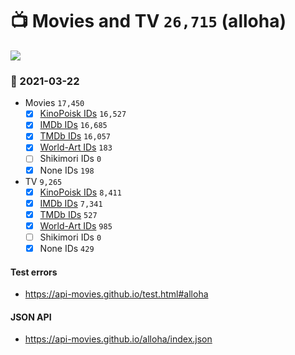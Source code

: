 # :tv: Movies and TV `26,715` (alloha)

<a href="https://API-Movies.github.io"><img src="https://API-Movies.github.io/banner.png?cache"></a>

### :date: 2021-03-22
- Movies `17,450`
  - [x] <a href="https://API-Movies.github.io/alloha/movie_kinopoisk_ids.json">KinoPoisk IDs</a> `16,527`
  - [x] <a href="https://API-Movies.github.io/alloha/movie_imdb_ids.json">IMDb IDs</a> `16,685`
  - [x] <a href="https://API-Movies.github.io/alloha/movie_tmdb_ids.json">TMDb IDs</a> `16,057`
  - [x] <a href="https://API-Movies.github.io/alloha/movie_world_art_ids.json">World-Art IDs</a> `183`
  - [ ] Shikimori IDs `0`
  - [x] None IDs `198`
- TV `9,265`
  - [x] <a href="https://API-Movies.github.io/alloha/tv_kinopoisk_ids.json">KinoPoisk IDs</a> `8,411`
  - [x] <a href="https://API-Movies.github.io/alloha/tv_imdb_ids.json">IMDb IDs</a> `7,341`
  - [x] <a href="https://API-Movies.github.io/alloha/tv_tmdb_ids.json">TMDb IDs</a> `527`
  - [x] <a href="https://API-Movies.github.io/alloha/tv_world_art_ids.json">World-Art IDs</a> `985`
  - [ ] Shikimori IDs `0`
  - [x] None IDs `429`
#### Test errors
- <a href='https://api-movies.github.io/test.html#alloha'>https://api-movies.github.io/test.html#alloha</a>
#### JSON API
- <a href='https://api-movies.github.io/alloha/index.json'>https://api-movies.github.io/alloha/index.json</a>
